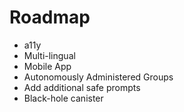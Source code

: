 # Roadmap
<ul>
  <li>a11y</li>
  <li>Multi-lingual</li>
  <li>Mobile App</li>
  <li>Autonomously Administered Groups</li>
  <li>Add additional safe prompts</li>
  <li>Black-hole canister</li>
</ul>
  
